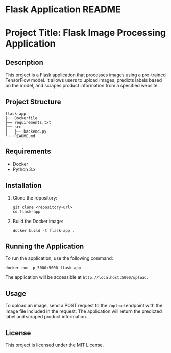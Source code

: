 # Flask Application README

# Project Title: Flask Image Processing Application

## Description

This project is a Flask application that processes images using a pre-trained TensorFlow model. It allows users to upload images, predicts labels based on the model, and scrapes product information from a specified website.

## Project Structure

```
flask-app
├── Dockerfile
├── requirements.txt
├── src
│   ├── backend.py
└── README.md
```

## Requirements

- Docker
- Python 3.x

## Installation

1. Clone the repository:

   ```
   git clone <repository-url>
   cd flask-app
   ```

2. Build the Docker image:
   ```
   docker build -t flask-app .
   ```

## Running the Application

To run the application, use the following command:

```
docker run -p 5000:5000 flask-app
```

The application will be accessible at `http://localhost:5000/upload`.

## Usage

To upload an image, send a POST request to the `/upload` endpoint with the image file included in the request. The application will return the predicted label and scraped product information.

## License

This project is licensed under the MIT License.
